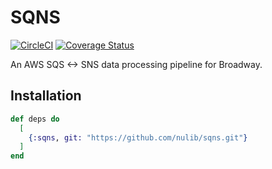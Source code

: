 # SQNS

[![CircleCI](https://circleci.com/gh/nulib/sqns.svg?style=svg)](https://circleci.com/gh/nulib/sqns)
[![Coverage Status](https://coveralls.io/repos/github/nulib/sqns/badge.svg?branch=master)](https://coveralls.io/github/nulib/sqns?branch=master)

An AWS SQS <-> SNS data processing pipeline for Broadway.

## Installation

```elixir
def deps do
  [
    {:sqns, git: "https://github.com/nulib/sqns.git"}
  ]
end
```
